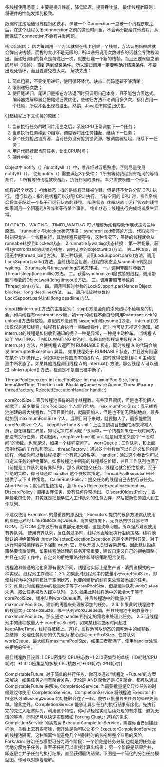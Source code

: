 
多线程使用场景：
主要是提升性能，降低延迟，提高吞吐量。
最佳线程数原则：将硬件的性能发挥到极致。

数据库连接池通过线程封闭技术，保证一个 Connection一旦被一个线程获取之后，在这个线程关闭connnection之前的这段时间里，不会再分配给其他线程，从而保证了connection不会有并发问题。

栈溢出原因：
因为每调用一个方法就会在栈上创建一个栈帧，方法调用结束后就会弹出该栈帧，而栈的大小不是无限的，所以递归调用次数过多的话就会导致栈溢出。而递归调用的特点是每递归一次，就要创建一个新的栈帧，而且还要保留之前的环境（栈帧），直到遇到结束条件。所以递归调用一定要明确好结束条件，不要出现死循环，而且要避免栈太深。
解决方法：
1. 简单粗暴，不要使用递归，使用循环替代。缺点：代码逻辑不够清晰；
2. 限制递归次数；
3. 使用尾递归，尾递归是指在方法返回时只调用自己本身，且不能包含表达式。编译器或解释器会把尾递归做优化，使递归方法不论调用多少次，都只占用一个栈帧，所以不会出现栈溢出。然鹅，Java没有尾递归优化。

引起线程上下文切换的原因：
1. 当前执行任务的时间片用完之后，系统CPU正常调度下一个任务；
2. 当前执行任务碰到IO阻塞，调度器将此任务挂起，继续下一任务； 
3. 多个任务抢占锁资源，当前任务没有抢到锁资源，被调度器挂起，继续下一任务；
4. 用户代码挂起当前任务，让出CPU时间； 
5. 硬件中断； 
   

Object中 notify（）和notifyAll（）中，除非经过深思熟虑，否则尽量使用notifyAll（）。
使用notify（）需要满足3个条件：
  1.所有等待线程拥有相同的等待条件。
  2.所有等待线程被唤醒后，执行相同的操作。
  3.只需要唤醒一个线程。

线程的5个状态： 
初始状态：指的是线程已经被创建，但是还不允许分配 CPU 执行。
运行状态：指的是线程可以分配 CPU 执行。当有空闲的 CPU 时，操作系统会将其分配给一个处于可运行状态的线程。
阻塞状态:
休眠状态：运行状态的线程如果调用一个阻塞的API或者等待某个事件。
终止状态：线程执行完成或者发生异常。

BLOCKED、WAITING、TIMED_WAITING 可以理解为线程导致休眠状态的三种原因。
1.runnable 与blocked状态转换：
synchronized修饰的方法、代码块同一时刻只允许一个线程执行，其他线程只能等待，这种情况下，等待的线程就会从runnable转换到blocked状态。
2.runnable与waiting状态转换：
第一种场景，获得synchronized隐式锁的线程，调用无参的object.wait()方法。
第二种场景，调用无参的thread.join()方法。
第三种场景，调用LockSupport.park()方法。调用LockSupport.park()方法，当前线程会阻塞，线程的状态会从runnable转换到waiting。
3.runnable与time_waiting的状态转换。
一。调用带超时参数的 Thread.sleep(long millis)方法。
二。获得synchronized隐式锁的线程，调用带超时参数的Object.wait(long timeout)方法。
三。调用带超市参数的Thread.join()方法。
四。调用带超时参数的LockSupport.parkNanos(Object blocker，long deadline)方法。
五。调用带超时参数的LockSupport.parkUntil(long deadline)方法。

stop()和interrupt()方法的主要区别：
stop()方法会真的杀死线程不给喘息的机会，如果线程有reentrantLock锁，被stop的线程不会自动调用ReentrantLock的unlock()方法释放锁。累似的方法还有 suspend()和resume()方法。
interupt()方法仅仅是通知线程，线程有机会执行一些后续操作，同时也可以无视这个通知。被interrupt的线程是如何收到通知的呢？一种是异常，一种是主动检车。
 当线程 A 处于 WAITING、TIMED_WAITING 状态时，如果其他线程调用线程 A 的 interrupt() 方法，会使线程 A 返回到 RUNNABLE 状态，同时线程 A 的代码会触发 InterruptedException 异常。
 如果线程处于 RUNNABLE 状态，并且没有阻塞在某个 I/O 操作上，例如中断计算圆周率的线程 A，这时就得依赖线程 A 主动检测中断状态了。如果其他线程调用线程 A 的 interrupt() 方法，那么线程 A 可以通过 isInterrupted() 方法，检测是不是自己被中断了。

ThreadPoolExecutor(
  int corePoolSize,
  int maximumPoolSize,
  long keepAliveTime,
  TimeUnit unit,
  BlockingQueue<Runnable> workQueue,
  ThreadFactory threadFactory,
  RejectedExecutionHandler handler) 

corePoolSize：表示线程池保有的最小线程数。有些项目很闲，但是也不能把人都撤了，至少要留 corePoolSize 个人坚守阵地。
maximumPoolSize：表示线程池创建的最大线程数。当项目很忙时，就需要加人，但是也不能无限制地加，最多就加到 maximumPoolSize 个人。当项目闲下来时，就要撤人了，最多能撤到 corePoolSize 个人。
keepAliveTime & unit：上面提到项目根据忙闲来增减人员，那在编程世界里，如何定义忙和闲呢？很简单，一个线程如果在一段时间内，都没有执行任务，说明很闲，keepAliveTime 和 unit 就是用来定义这个“一段时间”的参数。也就是说，如果一个线程空闲了。
workQueue：工作队列，和上面示例代码的工作队列同义。
threadFactory：通过这个参数你可以自定义如何创建线程，例如你可以给线程指定一个有意义的名字。
handler：通过这个参数你可以自定义任务的拒绝策略。如果线程池中所有的线程都在忙碌，并且工作队列也满了（前提是工作队列是有界队列），那么此时提交任务，线程池就会拒绝接收。至于拒绝的策略，你可以通过 handler 这个参数来指定。ThreadPoolExecutor 已经提供了以下 4 种策略。
CallerRunsPolicy：提交任务的线程自己去执行该任务。
AbortPolicy：默认的拒绝策略，会 throws RejectedExecutionException。
DiscardPolicy：直接丢弃任务，没有任何异常抛出。
DiscardOldestPolicy：丢弃最老的任务，其实就是把最早进入工作队列的任务丢弃，然后把新任务加入到工作队列。

不建议使用 Executors 的最重要的原因是：Executors 提供的很多方法默认使用的都是无界的 LinkedBlockingQueue，高负载情境下，无界队列很容易导致 OOM，而 OOM 会导致所有请求都无法处理，这是致命问题。所以强烈建议使用有界队列。
使用有界队列，当任务过多时，线程池会触发执行拒绝策略，线程池默认的拒绝策略会 throw RejectedExecutionException 这是个运行时异常，对于运行时异常编译器并不强制 catch 它，所以开发人员很容易忽略。因此默认拒绝策略要慎重使用。如果线程池处理的任务非常重要，建议自定义自己的拒绝策略；并且在实际工作中，自定义的拒绝策略往往和降级策略配合使用。

线程池和普通的池化资源有很大不同，线程池实际上是生产者 - 消费者模式的一种实现。
线程池工作流程：
  2.1. 如果此时线程池中的数量小于corePoolSize，即使线程池中的线程都处于空闲状态，也要创建新的线程来处理被添加的任务。
  2.2. 如果此时线程池中的数量大于等于corePoolSize，但是缓冲队列workQueue未满，那么任务被放入缓冲队列。
  2.3. 如果此时线程池中的数量大于等于corePoolSize，缓冲队列workQueue满，并且线程池中的数量小于maximumPoolSize，建新的线程来处理被添加的任务。
  2.4. 如果此时线程池中的数量大于corePoolSize，缓冲队列workQueue满，并且线程池中的数量等于maximumPoolSize，那么通过 handler所指定的策略来处理此任务。
  2.5. 当线程池中的线程数量大于 corePoolSize时，如果某线程空闲时间超过keepAliveTime，线程将被终止。这样，线程池可以动态的调整池中的线程数。
  总结即：处理任务判断的优先级为 核心线程corePoolSize、任务队列workQueue、最大线程maximumPoolSize，如果三者都满了，使用handler处理被拒绝的任务。

 最佳线程数目设置:
  1.CPU密集型 CPU核心数+1
  2.IO密集型的单核（IO耗时/CPU耗时）+1
  3.IO密集型的多核 CPU核数*[1+(IO耗时/CPU耗时)]

CompletableFuture: 
  对于简单的并行任务，你可以通过“线程池 +Future”的方案来解决；如果任务之间有聚合关系，无论是 AND 聚合还是 OR 聚合，都可以通过 CompletableFuture 来解决.
CompletionService:
  当需要批量提交异步任务的时候建议你使用 CompletionService。CompletionService 将线程池 Executor 和阻塞队列 BlockingQueue 的功能融合在了一起，能够让批量异步任务的管理更简单。除此之外，CompletionService 能够让异步任务的执行结果有序化，先执行完的先进入阻塞队列，利用这个特性，你可以轻松实现后续处理的有序性，避免无谓的等待，同时还可以快速实现诸如 Forking Cluster 这样的需求。
  CompletionService 的实现类 ExecutorCompletionService，需要你自己创建线程池，虽看上去有些啰嗦，但好处是你可以让多个 ExecutorCompletionService 的线程池隔离，这种隔离性能避免几个特别耗时的务拖垮整个应用的风险。
Fork/Join:
  分治任务模型可分为两个阶段：一个阶段是任务分解,也就是将任务迭代地分解为子任务，直至子任务可以直接计算出结果；
  另一个阶段是结果合并，即逐层合并子任务的执行结果，直至获得最终结果。下图是一个简化的分治任务模型图，你可以对照着理解。